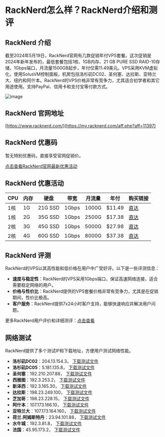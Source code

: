 # RackNerd怎么样？RackNerd介绍和测评

## RackNerd 介绍
截至2024年5月19日，RackNerd官网有几款促销年付VPS套餐。这次促销是2024年新年发布的，最低套餐包括1核、1GB内存、21 GB PURE SSD RAID-10存储，1Gbps端口，月流量1500GB起步，年付仅需11.49美元。VPS采用KVM虚拟化，使用SolusVM控制面板，机房包括洛杉矶DC02、圣何塞、达拉斯、亚特兰大、纽约和阿什本。RackNerd的VPS价格非常有竞争力，尤其适合初学者和其它用途使用。支持PayPal、信用卡和支付宝等付款方式。

![image](https://github.com/duncansonr047/RackNerd/assets/169895179/b383c05d-79f8-461c-bab4-b3a264c6410c)

## RackNerd 官网地址
[https://www.racknerd.com/](https://my.racknerd.com/aff.php?aff=11397)

## RackNerd 优惠码
暂无特别优惠码，直接享受官网促销价。

[点击查看RackNerd官网最新优惠活动](https://my.racknerd.com/aff.php?aff=11397)

## RackNerd 优惠活动

| CPU  | 内存 | 硬盘       | 带宽  | 月流量  | 年付   | 购买链接                                                      |
|------|------|------------|-------|---------|--------|---------------------------------------------------------------|
| 1核  | 1G   | 21G SSD    | 1Gbps | 1000G   | $11.49 | [直达](https://my.racknerd.com/aff.php?aff=11397&pid=826) |
| 1核  | 2G   | 35G SSD    | 1Gbps | 2500G   | $17.38 | [直达](https://my.racknerd.com/aff.php?aff=11397&pid=827) |
| 2核  | 3G   | 45G SSD    | 1Gbps | 5000G   | $27.98 | [直达](https://my.racknerd.com/aff.php?aff=11397&pid=828) |
| 2核  | 4G   | 60G SSD    | 1Gbps | 8000G   | $37.38 | [直达](https://my.racknerd.com/aff.php?aff=11397&pid=829) |


## RackNerd 评测
RackNerd的VPS以其高性能和低价格在用户中广受好评。以下是一些评测信息：

- **速度与稳定性**：RackNerd的VPS采用1Gbps端口，保证高速网络连接，适合需要稳定网络的用户。
- **价格与性价比**：RackNerd提供的VPS套餐价格非常有竞争力，尤其是在促销期间，性价比极高。
- **客户服务**：RackNerd提供7x24小时客户支持，能够快速响应并解决用户问题。

更多RackNerd用户评价和详细测评：[点击查看](https://my.racknerd.com/aff.php?aff=11397)


## 网络测试
RackNerd提供了多个测试IP和下载地址，方便用户测试网络性能。

- **洛杉矶DC02**：204.13.154.3， [下载测试文件](http://lg-lax02.racknerd.com/1000MB.test)
- **洛杉矶DC05**：5.181.135.8， [下载测试文件](http://lg-lax05.racknerd.com/1000MB.test)
- **圣何塞**：192.210.207.88， [下载测试文件](http://lg-sj.racknerd.com/1000MB.test)
- **西雅图**：192.3.253.2， [下载测试文件](http://lg-sea.racknerd.com/1000MB.test)
- **新泽西**：192.3.165.30， [下载测试文件](http://lg-nj.racknerd.com/1000MB.test)
- **达拉斯**：198.23.249.100， [下载测试文件](http://lg-dal.racknerd.com/1000MB.test)
- **芝加哥**：198.23.228.15， [下载测试文件](http://lg-chi.racknerd.com/1000MB.test)
- **阿什本**：107.173.166.10， [下载测试文件](http://lg-ash.racknerd.com/1000MB.test)
- **亚特兰大**：107.173.164.160， [下载测试文件](http://lg-atl.racknerd.com/1000MB.test)
- **荷兰.阿姆斯特丹**：23.94.101.88， [下载测试文件](http://lg-ams.racknerd.com/1000MB.test)
- **水牛城**：192.3.81.8， [下载测试文件](http://lg-ny.racknerd.com/1000MB.test)
- **法国**：45.95.173.2， [下载测试文件](http://lg-fr.racknerd.com/1000MB.test)
